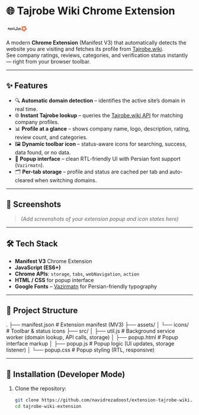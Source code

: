 # 🌐 Tajrobe Wiki Chrome Extension  
  <img src="assets/icons/icon.png" alt="Tajrobe Wiki Logo" width="60"/>

A modern **Chrome Extension** (Manifest V3) that automatically detects the website you are visiting and fetches its profile from [Tajrobe.wiki](https://tajrobe.wiki).  
See company ratings, reviews, categories, and verification status instantly — right from your browser toolbar.  

---

## ✨ Features  

- 🔍 **Automatic domain detection** – identifies the active site’s domain in real time.  
- 🌐 **Instant Tajrobe lookup** – queries the [Tajrobe.wiki API](https://tajrobe.wiki) for matching company profiles.  
- 📊 **Profile at a glance** – shows company name, logo, description, rating, review count, and categories.  
- 🖼 **Dynamic toolbar icon** – status-aware icons for searching, success, data found, or no data.  
- 📌 **Popup interface** – clean RTL-friendly UI with Persian font support (`Vazirmatn`).  
- 🗂 **Per-tab storage** – profile and status are cached per tab and auto-cleared when switching domains.  

---

## 📸 Screenshots  

> *(Add screenshots of your extension popup and icon states here)*  

---

## 🛠️ Tech Stack  

- **Manifest V3** Chrome Extension  
- **JavaScript (ES6+)**  
- **Chrome APIs**: `storage`, `tabs`, `webNavigation`, `action`  
- **HTML / CSS** for popup interface  
- **Google Fonts** – [Vazirmatn](https://fonts.google.com/specimen/Vazirmatn) for Persian-friendly typography  

---

## 📂 Project Structure  

.
├── manifest.json # Extension manifest (MV3)
├── assets/
│ └── icons/ # Toolbar & status icons
├── src/
│ ├── util.js # Background service worker (domain lookup, API calls, storage)
│ ├── popup.html # Popup interface markup
│ ├── popup.js # Popup logic (UI updates, storage listener)
│ └── popup.css # Popup styling (RTL, responsive)




---

## 🚀 Installation (Developer Mode)  

1. Clone the repository:  
   ```bash
   git clone https://github.com/navidrezadoost/extension-tajrobe-wiki.git
   cd tajrobe-wiki-extension
